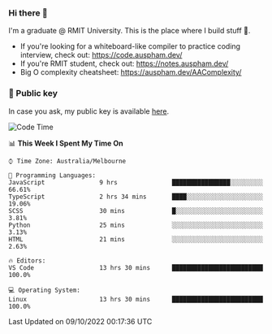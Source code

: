 ### Hi there 👋

I'm a graduate @ RMIT University. This is the place where I build stuff 👀. 

- If you're looking for a whiteboard-like compiler to practice coding interview, check out: https://code.auspham.dev/
- If you're RMIT student, check out: https://notes.auspham.dev/
- Big O complexity cheatsheet: https://auspham.dev/AAComplexity/

### 🔑 Public key

In case you ask, my public key is available [here](https://public.auspham.dev/).

<!--START_SECTION:waka-->
![Code Time](http://img.shields.io/badge/Code%20Time-888%20hrs%2048%20mins-blue)

📊 **This Week I Spent My Time On** 

```text
⌚︎ Time Zone: Australia/Melbourne

💬 Programming Languages: 
JavaScript               9 hrs               ████████████████░░░░░░░░░   66.61% 
TypeScript               2 hrs 34 mins       ████░░░░░░░░░░░░░░░░░░░░░   19.06% 
SCSS                     30 mins             █░░░░░░░░░░░░░░░░░░░░░░░░   3.81% 
Python                   25 mins             ░░░░░░░░░░░░░░░░░░░░░░░░░   3.13% 
HTML                     21 mins             ░░░░░░░░░░░░░░░░░░░░░░░░░   2.63%

🔥 Editors: 
VS Code                  13 hrs 30 mins      █████████████████████████   100.0%

💻 Operating System: 
Linux                    13 hrs 30 mins      █████████████████████████   100.0%

```


 Last Updated on 09/10/2022 00:17:36 UTC
<!--END_SECTION:waka-->

<!--
**rockmanvnx6/rockmanvnx6** is a ✨ _special_ ✨ repository because its `README.md` (this file) appears on your GitHub profile.

Here are some ideas to get you started:

- 🔭 I’m currently working on ...
- 🌱 I’m currently learning ...
- 👯 I’m looking to collaborate on ...
- 🤔 I’m looking for help with ...
- 💬 Ask me about ...
- 📫 How to reach me: ...
- 😄 Pronouns: ...
- ⚡ Fun fact: ...
-->
